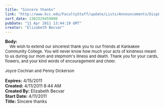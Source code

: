 ```yaml
---
title: "Sincere thanks"
link: "http://www.kcc.edu/FacultyStaff/update/Lists/Announcements/DispForm.aspx?ID=219"
sort_date: 1302529459000
pubDate: "11 Apr 2011 13:44:19 GMT"
creator: "Elizabeth Becvar"
---
```


<div><b>Body:</b> <div class=ExternalClass2F2DDC0C7C364AA5A17C57938D4A8AD2><div><font size=2>    We wish to extend our sincerest thank you to our friends at Kankakee Community College. You will never know how much your acts of kindness meant to us during our mom and stepmom's illness and death. Thank you for your cards, flowers, and your kind words of encouragement and cheer.  <br>    <br>Joyce Cochran and Penny Dickerson<br> </font></div></div></div>
<div><b>Expires:</b> 4/15/2011</div>
<div><b>Created:</b> 4/11/2011 8:44 AM</div>
<div><b>Created By:</b> Elizabeth Becvar</div>
<div><b>Start Date:</b> 4/11/2011</div>
<div><b>Title:</b> Sincere thanks</div>
